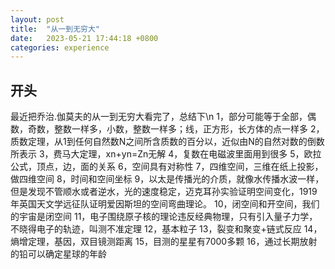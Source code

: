 ```yaml
---
layout: post
title:  "从一到无穷大"
date:   2023-05-21 17:44:18 +0800
categories: experience
---
```

[](从一到无穷大)

## 开头
最近把乔治.伽莫夫的从一到无穷大看完了，总结下\n
1，部分可能等于全部，偶数，奇数，整数一样多，小数，整数一样多；线，正方形，长方体的点一样多
2，质数定理，从1到任何自然数N之间所含质数的百分以，近似由N的自然对数的倒数所表示
3，费马大定理，xn+yn=Zn无解
4，复数在电磁波里面用到很多
5，欧拉公式，顶点，边，面的关系
6，空间具有对称性
7，四维空间，三维在纸上投影，做四维空间
8，时间和空间坐标
9，以太是传播光的介质，就像水传播水波一样，但是发现不管顺水或者逆水，光的速度稳定，迈克耳孙实验证明空间变化，1919年英国天文学远征队证明爱因斯坦的空间弯曲理论。
10，闭空间和开空间，我们的宇宙是闭空间
11，电子围绕原子核的理论违反经典物理，只有引入量子力学，不晓得电子的轨迹，叫测不准定理
12，基本粒子
13，裂变和聚变+链式反应
14，熵增定理，基因，双目镜测距离
15，目测的星星有7000多颗
16，通过长期放射的铅可以确定星球的年龄
